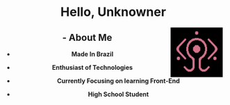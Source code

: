 <center>
  
 
  # **Hello, Unknowner**
  
  
  <a href="https://github.com/octlo/octlo/blob/main/Wired_Tag.gif">        <!-- Gif Things -->
    <img align="right" width="120" height="115" src="Wired_Tag.gif">
         </a>
  
  <center>
    
    
 ## - **About Me**
     
 - **Made In Brazil**
 
 - **Enthusiast of Technologies**
 
 - **Currently Focusing on learning Front-End**
    
 - **High School Student**
    
    
    

